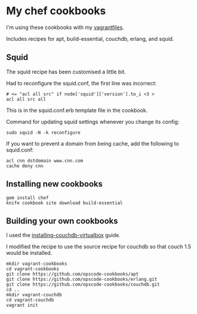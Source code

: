 # My chef cookbooks

I'm using these cookbooks with my [vagrantfiles](https://github.com/chrisekelley/vagrant-couchdb).

Includes recipes for apt, build-essential, couchdb, erlang, and squid.

## Squid

The squid recipe has been customised a little bit.

Had to reconfigure the squid.conf, the first line was incorrect:

    # <= "acl all src" if node['squid']['version'].to_i <3 >
    acl all src all

This is in the squid.conf.erb template file in the cookbook.

Command for updating squid settings whenever you change its config:

    sudo squid -N -k reconfigure


If you want to prevent a domain from being cache, add the following to squid.conf:

    acl cnn dstdomain www.cnn.com
    cache deny cnn

## Installing new cookbooks

    gem install chef
    knife cookbook site download build-essential

## Building your own cookbooks

I used the [installing-couchdb-virtualbox](http://architects.dzone.com/articles/installing-couchdb-virtualbox) guide.

I modified the recipe to use the source recipe for couchdb so that couch 1.5 would be installed.

    mkdir vagrant-cookbooks
    cd vagrant-cookbooks
    git clone https://github.com/opscode-cookbooks/apt
    git clone https://github.com/opscode-cookbooks/erlang.git
    git clone https://github.com/opscode-cookbooks/couchdb.git
    cd ..
    mkdir vagrant-couchdb
    cd vagrant-couchdb
    vagrant init
